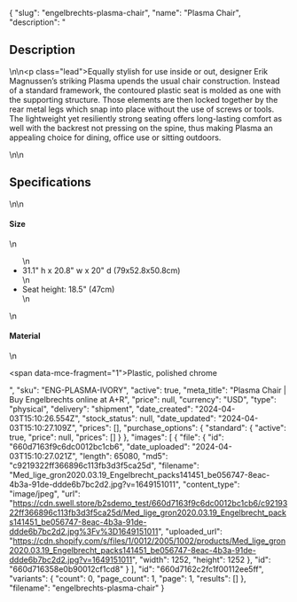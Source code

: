 {
  "slug": "engelbrechts-plasma-chair",
  "name": "Plasma Chair",
  "description": "<h2>Description</h2>\n<!-- split -->\n<p class=\"lead\">Equally stylish for use inside or out, designer Erik Magnussen’s striking Plasma upends the usual chair construction. Instead of a standard framework, the contoured plastic seat is molded as one with the supporting structure. Those elements are then locked together by the rear metal legs which snap into place without the use of screws or tools. The lightweight yet resiliently strong seating offers long-lasting comfort as well with the backrest not pressing on the spine, thus making Plasma an appealing choice for dining, office use or sitting outdoors. </p>\n<!-- split -->\n<h2>Specifications</h2>\n<!-- split -->\n<h4>Size</h4>\n<ul>\n<li>31.1\" h x 20.8\" w x 20\" d (79x52.8x50.8cm)</li>\n<li>Seat height: 18.5\" (47cm)</li>\n</ul>\n<h4>Material</h4>\n<p><span data-mce-fragment=\"1\">Plastic, p</span>olished chrome</p>",
  "sku": "ENG-PLASMA-IVORY",
  "active": true,
  "meta_title": "Plasma Chair | Buy Engelbrechts online at A+R",
  "price": null,
  "currency": "USD",
  "type": "physical",
  "delivery": "shipment",
  "date_created": "2024-04-03T15:10:26.554Z",
  "stock_status": null,
  "date_updated": "2024-04-03T15:10:27.109Z",
  "prices": [],
  "purchase_options": {
    "standard": {
      "active": true,
      "price": null,
      "prices": []
    }
  },
  "images": [
    {
      "file": {
        "id": "660d7163f9c6dc0012bc1cb6",
        "date_uploaded": "2024-04-03T15:10:27.021Z",
        "length": 65080,
        "md5": "c9219322ff366896c113fb3d3f5ca25d",
        "filename": "Med_lige_gron2020.03.19_Engelbrecht_packs141451_be056747-8eac-4b3a-91de-ddde6b7bc2d2.jpg?v=1649151011",
        "content_type": "image/jpeg",
        "url": "https://cdn.swell.store/b2sdemo_test/660d7163f9c6dc0012bc1cb6/c9219322ff366896c113fb3d3f5ca25d/Med_lige_gron2020.03.19_Engelbrecht_packs141451_be056747-8eac-4b3a-91de-ddde6b7bc2d2.jpg%3Fv%3D1649151011",
        "uploaded_url": "https://cdn.shopify.com/s/files/1/0012/2005/1002/products/Med_lige_gron2020.03.19_Engelbrecht_packs141451_be056747-8eac-4b3a-91de-ddde6b7bc2d2.jpg?v=1649151011",
        "width": 1252,
        "height": 1252
      },
      "id": "660d716358e0b90012cf1cd8"
    }
  ],
  "id": "660d7162c2fc1f00112ee5ff",
  "variants": {
    "count": 0,
    "page_count": 1,
    "page": 1,
    "results": []
  },
  "filename": "engelbrechts-plasma-chair"
}